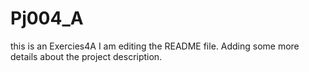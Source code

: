 # Pj004_A
this is an Exercies4A
I am editing the README file. Adding some more
details about the project description.